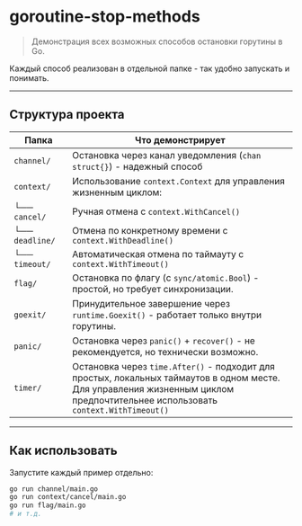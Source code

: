 # goroutine-stop-methods

> Демонстрация всех возможных способов остановки горутины в Go.

Каждый способ реализован в отдельной папке - так удобно запускать и понимать.

---

## Структура проекта

| Папка           | Что демонстрирует                                                                                                                                                                     |
|-----------------|---------------------------------------------------------------------------------------------------------------------------------------------------------------------------------------|
| `channel/`      | Остановка через канал уведомления (`chan struct{}`) - надежный способ                                                                                                                 |
| `context/`      | Использование `context.Context` для управления жизненным циклом:                                                                                                                      |
| └── `cancel/`   | Ручная отмена с `context.WithCancel()`                                                                                                                                                |
| └── `deadline/` | Отмена по конкретному времени с `context.WithDeadline()`                                                                                                                              |
| └── `timeout/`  | Автоматическая отмена по таймауту с `context.WithTimeout()`                                                                                                                           |
| `flag/`         | Остановка по флагу (с `sync/atomic.Bool`) - простой, но требует синхронизации.                                                                                                        |
| `goexit/`       | Принудительное завершение через `runtime.Goexit()` - работает только внутри горутины.                                                                                                 |
| `panic/`        | Остановка через `panic()` + `recover()` - не рекомендуется, но технически возможно.                                                                                                   |
| `timer/`        | Остановка через `time.After()` - подходит для простых, локальных таймаутов в одном месте. <br/> Для управления жизненным циклом предпочтительнее использовать `context.WithTimeout()` |

---

## Как использовать

Запустите каждый пример отдельно:

```bash
go run channel/main.go
go run context/cancel/main.go
go run flag/main.go
# и т.д.
